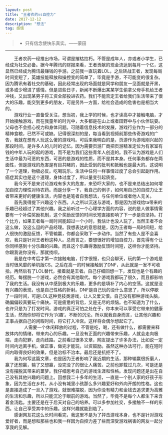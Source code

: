 ```yaml
---
layout: post
title: "王者农药vs自控力"
date: 2017-12-12 
description: "想法"
tag: 感悟 
---   
```


> * 只有信念使快乐真实。——蒙田

------
　　王者农药一经推出市场，可谓是摧枯拉朽。不管是成年人，亦或者小学生，已经成为社交必备。据今年腾讯的财报来看，王者贡献的现金流达到每月一个亿，这显然已经成为腾讯最赚钱的手游。之前我一直玩着LOL，之后转战王者，发现每局时间变短了，英雄技能释放和操控变的简单了，毕竟是手游，不可能变的很复杂。因为腾讯有着社交的基础，因此经常出现的场面就是同学和朋友一见面就是开黑，或多或少增进了感情。但是进些日子，新闻不断爆出某某学生偷拿父母手机给王者冲钱，又出现某男子将工资全部投进农药。我们不能否定王者给我们生活带来了很大的乐趣，能交到更多的朋友，可是另外一方面，给社会造成的危害也是相当大的。
</br>
　　游戏行业一直备受关注，想当初，我上学的时候，也才读高中才接触电脑，才开始接触游戏，而在我童年的时光中，大多都是在山上或者田野中与小伙伴玩耍。父母也不会担心视力和身体问题。可随着信息技术的发展，游戏行业作为一部分的精神食粮，已然不可或缺。记得很深刻的是，每当看到视频前那些传奇游戏的广告，我就在想有人玩这么傻的游戏吗。可后来我明白的是，页游作为游戏刚兴起的那段时间，是许多人的儿时的记忆。因为需要页游厂商把页游精准定位为有家室有钱的中年人玩的起的游戏，而不是为我们这些青年人创造的。我不认为游戏是人们生活中最为可恶的东西，可恶的是游戏的性质，而不是其本身。任何事务都存在两面性，但是游戏的危害是有目共睹的，因此受到的批判和抵触也是最大的。这说明了一个道理，物极必反。吃喝玩乐，生活中任何一样事情过度了总会引起副作用。癌症其实也是这个道理，身体过度了，所以量变引起质变。
</br>
　　我今天不是来讨论游戏有多大的危害，来恐吓大家的，也不是来总结出如何增加自控力理性对待农药。而是分享一下，我自己的例子，如何用自己的自控力让王者带来更好的健康生活，内容也是笔者自我想法，与任何单位或者他人无关。
　　首先我得提下兴趣这个东西。人之所以沉迷与游戏，那是因为游戏给ta带来的乐趣已经超过了其他兴趣。我之前听过一个心理学方面的内容，说的是人做事情需要有一个补偿奖励机制，这个奖励反馈的时间长短直接影响了下一步是否坚持。打个比方，如果王者每一局时间能超过一个小时，我估计也没人玩了，当然王者不会这么做，没这么逗的产品经理。我想表达的意思就是，因为王者每一局时间短，给人很快的激励反馈，不管输赢，你都会采取下一步动作。当然了有些人是不会喜欢，我只是针对王者粉这种人。总而言之，要想很好的增加自控力，首先得有个让你同样感到十分乐趣的兴趣。而且这个乐趣得激励反馈时间短，这样你才能坚持。你跟我说你没有，那就找呗。
</br>
　　我是在中考后才第一次接触电脑，打字很慢，也只会聊天，玩的第一个游戏是当时很风靡的单机版CS。之后在高一的时候接触到了DNF，从此就是一发不可收拾。再然后有了LOL替代，接着就是王者。自己仔细回想一下，发现也是个有趣的经历。每摆脱一个游戏，必然会有其他取代。每个游戏我都玩了很久，而且都影响了我的生活。我没有从中感到极大的乐趣，更多的是填补了内心的空荡。这就是没有兴趣的表现，也是自己性格的折射。DNF是自己玩的没什么意思了，所以停歇了一段时间，可是LOL这种竞技类游戏，让人又爱又恨。自己没有那种游戏头脑，确偏偏较真要玩个痛快。可是疲惫的背后，又是无尽的烦恼。也不知道为了什么，也许只是为了打发时间。游戏的真正可怕之处在于，你本来可以享受它带来的健康生活，然而你却将它作为‘兴趣’。不断的沉沦。所以就我自身而言，让其他兴趣和正事占据自己的闲暇时间，将它打入冷宫。这样将会偶尔想起它了。
</br>　　
　　人需要一个休闲释放的过程，不管是吃，喝，还有做什么，都需要来释放体内的情绪，带来内心的乐趣。一旦没有正面的兴趣带来乐趣，人就会走向极端，走向犯罪，走向歧路。之前看过很多文章，网友提出了许多办法，比如说一定时间内远离手机，做正事，做完才能玩，以资鼓励。虽然这种办法可行，能在短时间内取得良好的效果，但是治标不治本。最后还是抗拒不了。
</br>
　　我为何写这篇文章，也是因为王者影响了我近期的生活，那种输赢很折磨人，赢了还想赢，输了又想赢，没完没了的很让人痛苦。之前也卸载过几次，可是还是没有摆脱其带来的噩梦。我仔细思考自己的游戏生涯和性格。发现问题还是出在自己没有其他兴趣的问题上。回想我二十多年的生活，一直是一个别人家的好孩子形象，因为生活在乡村。从小没有城里小孩那么多兴趣爱好和外向开朗的性格。这也是直接造成了一旦入了游戏，就很难摆脱，因为你没有精力和金钱去追求更为高雅的生活和乐趣，所以只能沉沦于眼前的游戏。当然了，毕竟不是每个人都生下来含着金汤匙。主要还是在于后天对自己的培养。可以多参加社交，多接触不一样的东西。让自己享受其中的乐趣。这样兴趣就能到临了。
</br>
　　感谢网友花这么长时间看完，我这里不是为了抨击游戏本身，也不是针对游戏爱好者，而是想和那些也和我一样因为自控力差了些而深受游戏祸害的网友一起分享我的见解。
